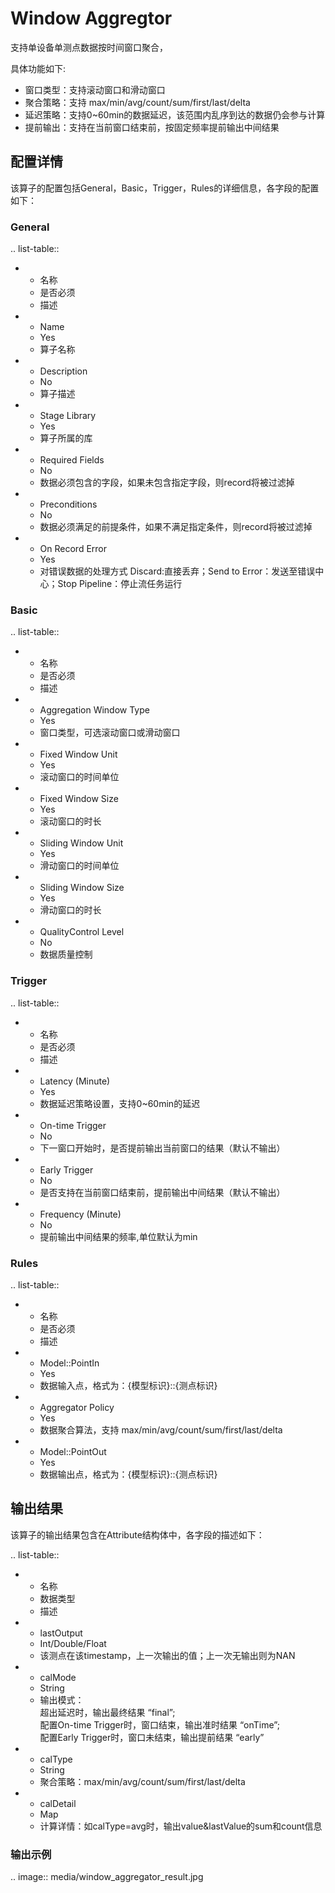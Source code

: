# Window Aggregtor

支持单设备单测点数据按时间窗口聚合，

具体功能如下:
- 窗口类型：支持滚动窗口和滑动窗口
- 聚合策略：支持 max/min/avg/count/sum/first/last/delta
- 延迟策略：支持0~60min的数据延迟，该范围内乱序到达的数据仍会参与计算
- 提前输出：支持在当前窗口结束前，按固定频率提前输出中间结果

## 配置详情

该算子的配置包括General，Basic，Trigger，Rules的详细信息，各字段的配置如下：

### General

.. list-table::

   * - 名称
     - 是否必须
     - 描述
   * - Name
     - Yes
     - 算子名称
   * - Description
     - No
     - 算子描述
   * - Stage Library
     - Yes
     - 算子所属的库
   * - Required Fields
     - No
     - 数据必须包含的字段，如果未包含指定字段，则record将被过滤掉
   * - Preconditions
     - No
     - 数据必须满足的前提条件，如果不满足指定条件，则record将被过滤掉
   * - On Record Error
     - Yes
     - 对错误数据的处理方式  Discard:直接丢弃；Send to Error：发送至错误中心；Stop Pipeline：停止流任务运行


### Basic

.. list-table::

   * - 名称
     - 是否必须
     - 描述
   * - Aggregation Window Type
     - Yes
     - 窗口类型，可选滚动窗口或滑动窗口
   * - Fixed Window Unit
     - Yes
     - 滚动窗口的时间单位
   * - Fixed Window Size
     - Yes
     - 滚动窗口的时长
   * - Sliding Window Unit
     - Yes
     - 滑动窗口的时间单位
   * - Sliding Window Size
     - Yes
     - 滑动窗口的时长
   * - QualityControl Level
     - No
     - 数据质量控制


### Trigger

.. list-table::

   * - 名称
     - 是否必须
     - 描述
   * - Latency (Minute)
     - Yes
     - 数据延迟策略设置，支持0~60min的延迟
   * - On-time Trigger
     - No
     - 下一窗口开始时，是否提前输出当前窗口的结果（默认不输出）
   * - Early Trigger
     - No
     - 是否支持在当前窗口结束前，提前输出中间结果（默认不输出）
   * - Frequency (Minute)
     - No
     - 提前输出中间结果的频率,单位默认为min


### Rules

.. list-table::

   * - 名称
     - 是否必须
     - 描述
   * - Model::PointIn
     - Yes
     - 数据输入点，格式为：{模型标识}::{测点标识}
   * - Aggregator Policy
     - Yes
     - 数据聚合算法，支持 max/min/avg/count/sum/first/last/delta
   * - Model::PointOut
     - Yes
     - 数据输出点，格式为：{模型标识}::{测点标识}


## 输出结果

该算子的输出结果包含在Attribute结构体中，各字段的描述如下：

.. list-table::

   * - 名称
     - 数据类型
     - 描述
   * - lastOutput
     - Int/Double/Float
     - 该测点在该timestamp，上一次输出的值；上一次无输出则为NAN
   * - calMode
     - String
     - 输出模式：<br/>超出延迟时，输出最终结果 “final”; <br/>配置On-time Trigger时，窗口结束，输出准时结果 “onTime”; <br/>配置Early Trigger时，窗口未结束，输出提前结果 “early”
   * - calType
     - String
     - 聚合策略：max/min/avg/count/sum/first/last/delta
   * - calDetail
     - Map
     - 计算详情：如calType=avg时，输出value&lastValue的sum和count信息


### 输出示例

.. image:: media/window_aggregator_result.jpg

<!--end-->
